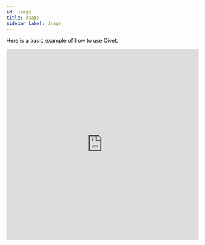 ```yaml
---
id: usage
title: Usage
sidebar_label: Usage
---
```


Here is a basic example of how to use Civet.

<iframe width="100%" height="500px" src="https://codesandbox.io/embed/civet-basic-example-3gz21?autoresize=1&fontsize=14" frameborder="0" title="Civet Basic Example" style={{ width: "100%", height: "500px", border: 0, borderRadius: "4px", overflow: "hidden" }} sandbox="allow-modals allow-forms allow-popups allow-scripts allow-same-origin" allowfullscreen></iframe>
